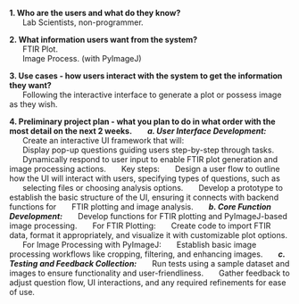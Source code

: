 **1. Who are the users and what do they know?**    
&nbsp;&nbsp;&nbsp;&nbsp;&nbsp;&nbsp;Lab Scientists, non-programmer.    

**2. What information users want from the system?**       
&nbsp;&nbsp;&nbsp;&nbsp;&nbsp;&nbsp;FTIR Plot.    
&nbsp;&nbsp;&nbsp;&nbsp;&nbsp;&nbsp;Image Process. (with PyImageJ)    

**3. Use cases - how users interact with the system to get the information they want?**     
&nbsp;&nbsp;&nbsp;&nbsp;&nbsp;&nbsp;Following the interactive interface to generate a plot or possess image as they wish.    

**4. Preliminary project plan - what you plan to do in what order with the most detail on the next 2 weeks.**
&nbsp;&nbsp;&nbsp;&nbsp;&nbsp;&nbsp;***a. User Interface Development:***   
  &nbsp;&nbsp;&nbsp;&nbsp;&nbsp;&nbsp;Create an interactive UI framework that will:     
  &nbsp;&nbsp;&nbsp;&nbsp;&nbsp;&nbsp;Display pop-up questions guiding users step-by-step through tasks.    
  &nbsp;&nbsp;&nbsp;&nbsp;&nbsp;&nbsp;Dynamically respond to user input to enable FTIR plot generation and image processing actions.
  &nbsp;&nbsp;&nbsp;&nbsp;&nbsp;&nbsp;Key steps:
  &nbsp;&nbsp;&nbsp;&nbsp;&nbsp;&nbsp;Design a user flow to outline how the UI will interact with users, specifying types of questions, such as &nbsp;&nbsp;&nbsp;&nbsp;&nbsp;&nbsp;selecting files or choosing analysis options.
  &nbsp;&nbsp;&nbsp;&nbsp;&nbsp;&nbsp;Develop a prototype to establish the basic structure of the UI, ensuring it connects with backend functions for &nbsp;&nbsp;&nbsp;&nbsp;&nbsp;&nbsp;FTIR plotting and image analysis.
&nbsp;&nbsp;&nbsp;&nbsp;&nbsp;&nbsp;***b. Core Function Development:***
  &nbsp;&nbsp;&nbsp;&nbsp;&nbsp;&nbsp;Develop functions for FTIR plotting and PyImageJ-based image processing.
  &nbsp;&nbsp;&nbsp;&nbsp;&nbsp;&nbsp;For FTIR Plotting:
  &nbsp;&nbsp;&nbsp;&nbsp;&nbsp;&nbsp;Create code to import FTIR data, format it appropriately, and visualize it with customizable plot options.
  &nbsp;&nbsp;&nbsp;&nbsp;&nbsp;&nbsp;For Image Processing with PyImageJ:
  &nbsp;&nbsp;&nbsp;&nbsp;&nbsp;&nbsp;Establish basic image processing workflows like cropping, filtering, and enhancing images.
&nbsp;&nbsp;&nbsp;&nbsp;&nbsp;&nbsp;***c. Testing and Feedback Collection:***
  &nbsp;&nbsp;&nbsp;&nbsp;&nbsp;&nbsp;Run tests using a sample dataset and images to ensure functionality and user-friendliness.
  &nbsp;&nbsp;&nbsp;&nbsp;&nbsp;&nbsp;Gather feedback to adjust question flow, UI interactions, and any required refinements for ease of use.

